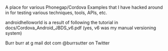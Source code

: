 A place for various Phonegap/Cordova Examples that I have hacked around in for testing various techniques, tools, APIs, etc.

androidhelloworld is a result of following the tutorial in docs/Cordova_Android_JBDS_v6.pdf (yes, v6 was my manual versioning system)

Burr
burr at g mail dot com
@burrsutter on Twitter
